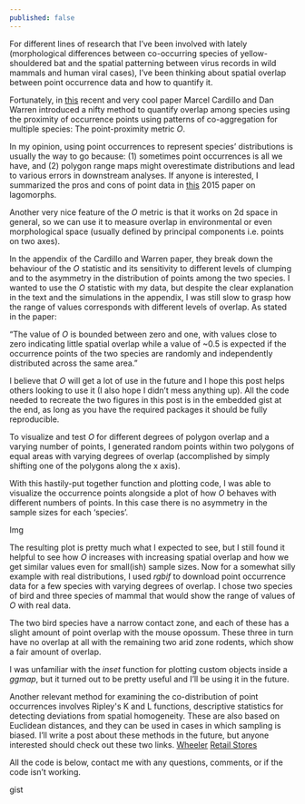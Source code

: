 ```yaml
---
published: false
---
```


For different lines of research that I’ve been involved with lately (morphological differences between co-occurring species of yellow-shouldered bat and the spatial patterning between virus records in wild mammals and human viral cases), I’ve been thinking about spatial overlap between point occurrence data and how to quantify it. 

Fortunately, in [this](http://onlinelibrary.wiley.com/doi/10.1111/geb.12455/abstract "Cardillo and Warren 2016 GEB") recent and very cool paper Marcel Cardillo and Dan Warren introduced a nifty method to quantify overlap among species using the proximity of occurrence points using patterns of co-aggregation for multiple species: The point-proximity metric _O_.

In my opinion, using point occurrences to represent species’ distributions is usually the way to go because: (1) sometimes point occurrences is all we have, and (2) polygon range maps might overestimate distributions and lead to various errors in downstream analyses. If anyone is interested, I summarized the pros and cons of point data in [this](http://onlinelibrary.wiley.com/doi/10.1111/ecog.01063/abstract) 2015 paper on lagomorphs. 

Another very nice feature of the _O_ metric is that it works on 2d space in general, so we can use it to measure overlap in environmental or even morphological space (usually defined by principal components i.e. points on two axes).

In the appendix of the Cardillo and Warren paper, they break down the behaviour of the _O_ statistic and its sensitivity to different levels of clumping and to the asymmetry in the distribution of points among the two species. I wanted to use the _O_ statistic with my data, but despite the clear explanation in the text and the simulations in the appendix, I was still slow to grasp how the range of values corresponds with different levels of overlap. As stated in the paper: 

“The value of _O_ is bounded between zero and one, with values close to zero indicating little spatial overlap while a value of ~0.5 is expected if the occurrence points of the two species are randomly and independently distributed across the same area.”

I believe that _O_ will get a lot of use in the future and I hope this post helps others looking to use it (I also hope I didn’t mess anything up). All the code needed to recreate the two figures in this post is in the embedded gist at the end, as long as you have the required packages it should be fully reproducible.

To visualize and test _O_ for different degrees of polygon overlap and a varying number of points, I generated random points within two polygons of equal areas with varying degrees of overlap (accomplished by simply shifting one of the polygons along the x axis).  

With this hastily-put together function and plotting code, I was able to visualize the occurrence points alongside a plot of how _O_ behaves with different numbers of points. In this case there is no asymmetry in the sample sizes for each ‘species’. 

Img

The resulting plot is pretty much what I expected to see, but I still found it helpful to see how _O_ increases with increasing spatial overlap and how we get similar values even for small(ish) sample sizes. 
Now for a somewhat silly example with real distributions, I used _rgbif_ to download point occurrence data for a few species with varying degrees of overlap. I chose two species of bird and three species of mammal that would show the range of values of _O_ with real data. 

The two bird species have a narrow contact zone, and each of these has a slight amount of point overlap with the mouse opossum. These three in turn have no overlap at all with the remaining two arid zone rodents, which show a fair amount of overlap.

I was unfamiliar with the _inset_ function for plotting custom objects inside a _ggmap_, but it turned out to be pretty useful and I’ll be using it in the future. 

Another relevant method for examining the co-distribution of point occurrences involves Ripley's K and L functions, descriptive statistics for detecting deviations from spatial homogeneity. These are also based on Euclidean distances, and they can be used in cases in which sampling is biased. I’ll write a post about these methods in the future, but anyone interested should check out these two links.
[Wheeler](https://andrewpwheeler.wordpress.com/2015/10/27/the-spatial-clustering-of-hits-vs-misses-in-shootings-using-ripleys-k/ "Spatial clustering tests")
[Retail Stores](http://www.planetizen.com/node/65765 "Clustering of Retail Stores")

All the code is below, contact me with any questions, comments, or if the code isn’t working.

gist
 
